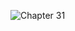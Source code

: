 ![Chapter 31](https://github.com/mrgsdev/AppCoda/assets/157994617/744b9f97-9b2c-4484-984a-b094531365b5)
 
